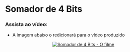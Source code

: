 # Somador de 4 Bits

### Assista ao vídeo:
- A imagem abaixo o redicionará para o vídeo produzido
<div align="center">
  <a href="https://www.youtube.com/watch?v=QHVvehN11BA&feature=youtu.be">
    <img src="https://i9.ytimg.com/vi_webp/QHVvehN11BA/mqdefault.webp?v=67dd7406&sqp=CLjm9b4G&rs=AOn4CLAuJy2k5vlu4zXKeI-pIiDI144Jzg" alt="Somador de 4 Bits - O filme">
  </a>
</div>

